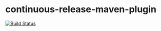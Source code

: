 # continuous-release-maven-plugin
[![Build Status](https://travis-ci.org/odavid/continuous-release-maven-plugin.png?branch=master)](https://travis-ci.org/odavid/continuous-release-maven-plugin)